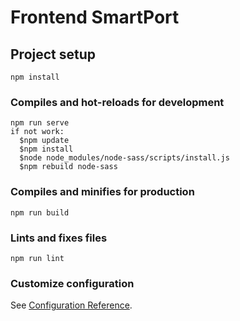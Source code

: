 # Frontend SmartPort

## Project setup
```
npm install
```

### Compiles and hot-reloads for development
```
npm run serve
if not work:
  $npm update
  $npm install
  $node node_modules/node-sass/scripts/install.js
  $npm rebuild node-sass
```

### Compiles and minifies for production
```
npm run build
```

### Lints and fixes files
```
npm run lint
```

### Customize configuration
See [Configuration Reference](https://cli.vuejs.org/config/).
